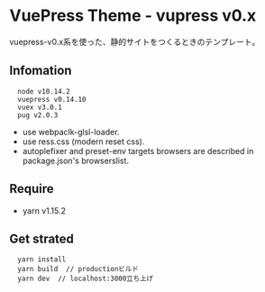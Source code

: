 # VuePress Theme - vupress v0.x
vuepress-v0.x系を使った、静的サイトをつくるときのテンプレート。

## Infomation
      node v10.14.2
      vuepress v0.14.10
      vuex v3.0.1
      pug v2.0.3

- use webpaclk-glsl-loader.
- use ress.css (modern reset css).
- autoplefixer and preset-env targets browsers are described in package.json's browserslist.

## Require
- yarn v1.15.2

## Get strated
      yarn install
      yarn build  // productionビルド
      yarn dev  // localhost:3000立ち上げ
